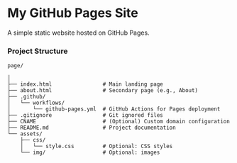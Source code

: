 
# My GitHub Pages Site

A simple static website hosted on GitHub Pages.


### Project Structure 

```plaintext
page/

│
├── index.html                # Main landing page
├── about.html                # Secondary page (e.g., About)
├── .github/
│   └── workflows/
│       └── github-pages.yml  # GitHub Actions for Pages deployment
├── .gitignore                # Git ignored files
├── CNAME                     # (Optional) Custom domain configuration
├── README.md                 # Project documentation
└── assets/
    ├── css/
    │   └── style.css         # Optional: CSS styles
    └── img/                  # Optional: images
```